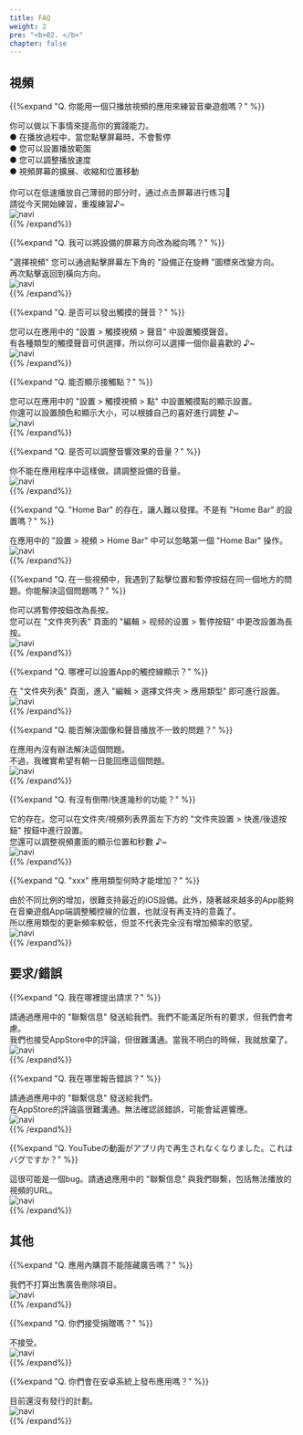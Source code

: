 ```yaml
---
title: FAQ
weight: 2
pre: "<b>02. </b>"
chapter: false
---
```


## 視頻

<!-- Q. 動画再生するだけのアプリで音/リズムゲームの練習になるのでしょうか？ -->
{{%expand "Q. 你能用一個只播放視頻的應用來練習音樂遊戲嗎？" %}}
<div class="balloon">
你可以做以下事情來提高你的實踐能力。<br>
● 在播放過程中，當您點擊屏幕時，不會暫停<br>
● 您可以設置播放範圍<br>
● 您可以調整播放速度<br>
● 視頻屏幕的擴展、收縮和位置移動<br>
<br>
你可以在低速播放自己薄弱的部分时，通过点击屏幕进行练习💪<br>請從今天開始練習，重複練習♪~
</div>
<div class="box"><img src="navi_001.png" alt="navi" class="img-right"></div>
{{% /expand%}}
<br>

<!-- Q. 縦向きにする事は出来ますか？ -->
{{%expand "Q. 我可以將設備的屏幕方向改為縱向嗎？" %}}
<div class="balloon">
"選擇視頻" 您可以通過點擊屏幕左下角的 "設備正在旋轉 "圖標來改變方向。<br>
再次點擊返回到橫向方向。
</div>
<div class="box"><img src="navi_001.png" alt="navi" class="img-right"></div>
{{% /expand%}}
<br>

<!-- Q. タッチ音を鳴らす事は出来ますか？ -->
{{%expand "Q. 是否可以發出觸摸的聲音？" %}}
<div class="balloon">
您可以在應用中的 "設置 > 觸摸視頻 > 聲音" 中設置觸摸聲音。<br>
有各種類型的觸摸聲音可供選擇，所以你可以選擇一個你最喜歡的 ♪~
</div>
<div class="box"><img src="navi_001.png" alt="navi" class="img-right"></div>
{{% /expand%}}
<br>

<!-- Q. タッチ箇所を表示する事は出来ますか？ -->
{{%expand "Q. 能否顯示接觸點？" %}}
<div class="balloon">
您可以在應用中的 "設置 > 觸摸視頻 > 點" 中設置觸摸點的顯示設置。<br>
你還可以設置顏色和顯示大小，可以根據自己的喜好進行調整 ♪~
</div>
<div class="box"><img src="navi_002.png" alt="navi" class="img-right"></div>
{{% /expand%}}
<br>

<!-- Q. 効果音の音量調整は行なえますか？ -->
{{%expand "Q. 是否可以調整音響效果的音量？" %}}
<div class="balloon">
你不能在應用程序中這樣做。請調整設備的音量。
</div>
<div class="box"><img src="navi_004.png" alt="navi" class="img-right"></div>
{{% /expand%}}
<br>

<!-- Q. 疑似プレイ中にホームバーが邪魔でプレイし難いです。ホームバー設定は無いですか？ -->
{{%expand "Q. \"Home Bar\" 的存在，讓人難以發揮。不是有 \"Home Bar\" 的設置嗎？" %}}
<div class="balloon">
在應用中的 "設置 > 視頻 > Home Bar" 中可以忽略第一個 "Home Bar" 操作。
</div>
<div class="box"><img src="navi_001.png" alt="navi" class="img-right"></div>
{{% /expand%}}
<br>

<!-- Q. プレイ動画によってはタップ位置と一時停止ボタンが同じ場所で困っています。どうにかなりませんか？ -->
{{%expand "Q. 在一些視頻中，我遇到了點擊位置和暫停按鈕在同一個地方的問題。你能解決這個問題嗎？" %}}
<div class="balloon">
你可以將暫停按鈕改為長按。<br>
您可以在 "文件夾列表" 頁面的 "編輯 > 视频的设置 > 暫停按鈕" 中更改設置為長按。
</div>
<div class="box"><img src="navi_002.png" alt="navi" class="img-right"></div>
{{% /expand%}}
<br>

<!-- Q. アプリの判定ライン表示の設定は何処から行えますか？ -->
{{%expand "Q. 哪裡可以設置App的觸控線顯示？" %}}
<div class="balloon">
在 "文件夾列表" 頁面，進入 "編輯 > 選擇文件夾 > 應用類型" 即可進行設置。
</div>
<div class="box"><img src="navi_001.png" alt="navi" class="img-right"></div>
{{% /expand%}}
<br>

<!-- Q. 音ズレを直せますか？ -->
{{%expand "Q. 能否解決圖像和聲音播放不一致的問題？" %}}
<div class="balloon">
在應用內沒有辦法解決這個問題。<br>不過，我確實希望有朝一日能回應這個問題。
</div>
<div class="box"><img src="navi_003.png" alt="navi" class="img-right"></div>
{{% /expand%}}
<br>

<!-- Q. 数秒だけ巻き戻し/早送りする機能はありますか？ -->
{{%expand "Q. 有沒有倒帶/快進幾秒的功能？" %}}
<div class="balloon">
它的存在。您可以在文件夾/視頻列表界面左下方的 "文件夾設置 > 快進/後退按鈕" 按鈕中進行設置。<br>
您還可以調整視頻畫面的顯示位置和秒數 ♪~
</div>
<div class="box"><img src="navi_002.png" alt="navi" class="img-right"></div>
{{% /expand%}}
<br>

<!-- Q. ◯◯のアプリ種類はいつ増えますか？ -->
{{%expand "Q. \"xxx\" 應用類型何時才能增加？" %}}
<div class="balloon">
由於不同比例的增加，很難支持最近的iOS設備。此外，隨著越來越多的App能夠在音樂遊戲App端調整觸控線的位置，也就沒有再支持的意義了。<br>所以應用類型的更新頻率較低，但並不代表完全沒有增加頻率的慾望。
</div>
<div class="box"><img src="navi_003.png" alt="navi" class="img-right"></div>
{{% /expand%}}

## 要求/錯誤

<!-- Q. 要望は何処からすればいいですか？ -->
{{%expand "Q. 我在哪裡提出請求？" %}}
<div class="balloon">
請通過應用中的 "聯繫信息" 發送給我們。我們不能滿足所有的要求，但我們會考慮。<br>我們也接受AppStore中的評論，但很難溝通。當我不明白的時候，我就放棄了。
</div>
<div class="box"><img src="navi_001.png" alt="navi" class="img-right"></div>
{{% /expand%}}
<br>

<!-- Q. バグは何処から報告すればいいですか？ -->
{{%expand "Q. 我在哪里報告錯誤？" %}}
<div class="balloon">
請通過應用中的 "聯繫信息" 發送給我們。<br>在AppStore的評論區很難溝通。無法確認該錯誤，可能會延遲響應。
</div>
<div class="box"><img src="navi_001.png" alt="navi" class="img-right"></div>
{{% /expand%}}
<br>

<!-- Q. YouTubeの動画がアプリ内で再生されなくなりました。これはバグですか？ -->
{{%expand "Q. YouTubeの動画がアプリ内で再生されなくなりました。これはバグですか？" %}}
<div class="balloon">
這很可能是一個bug。請通過應用中的 "聯繫信息" 與我們聯繫，包括無法播放的視頻的URL。
</div>
<div class="box"><img src="navi_003.png" alt="navi" class="img-right"></div>
{{% /expand%}}

## 其他

<!-- Q. 広告はアプリ内課金で消せませんか？ -->
{{%expand "Q. 應用內購買不能隱藏廣告嗎？" %}}
<div class="balloon">
我們不打算出售廣告刪除項目。
</div>
<div class="box"><img src="navi_003.png" alt="navi" class="img-right"></div>
{{% /expand%}}
<br>

<!-- Q. Donateは受け付けていますか？ -->
{{%expand "Q. 你們接受捐贈嗎？" %}}
<div class="balloon">
不接受。
</div>
<div class="box"><img src="navi_001.png" alt="navi" class="img-right"></div>
{{% /expand%}}
<br>

<!-- Q. Androidアプリは配信しないのですか？ -->
{{%expand "Q. 你們會在安卓系統上發布應用嗎？" %}}
<div class="balloon">
目前還沒有發行的計劃。
</div>
<div class="box"><img src="navi_004.png" alt="navi" class="img-right"></div>
{{% /expand%}}
